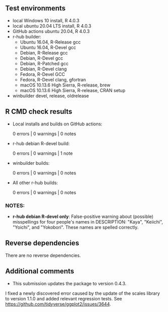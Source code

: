 ## Test environments

* local Windows 10 install, R 4.0.3
* local ubuntu 20.04 LTS install, R 4.0.3
* GitHub actions ubuntu 20.04, R 4.0.3
* r-hub builder:
    * Ubuntu 16.04, R-Release gcc
    * Ubuntu 16.04, R-Devel gcc
    * Debian, R-Release gcc
    * Debian, R-Devel gcc
    * Debian, R-Patched gcc
    * Debian, R-Devel clang
    * Fedora, R-Devel GCC
    * Fedora, R-Devel clang, gfortran
    * macOS 10.13.6 High Sierra, R-release, brew
    * macOS 10.13.6 High Sierra, R-release, CRAN setup
* winbuilder devel, release, oldrelease

## R CMD check results

* Local installs and builds on GitHub actions:

    0 errors | 0 warnings | 0 notes

* r-hub debian R-devel build:

    0 errors | 0 warnings | 1 note

* winbuilder builds:

    0 errors | 0 warnings | 0 notes

* All other r-hub builds:

    0 errors | 0 warnings | 0 notes
  
### NOTES: 

* **r-hub debian R-devel only**: False-positive warning about (possible) 
  misspellings for four people's names in DESCRIPTION: "Kaya", "Keiichi", 
  "Yoichi", and "Yokobori". These names are spelled correctly.


## Reverse dependencies

There are no reverse dependencies.

## Additional comments

* This submission updates the package to version 0.4.3.

I fixed a newly discovered error caused by the update of the scales library
to version 1.1.0 and added relevant regression tests. 
See <https://github.com/tidyverse/ggplot2/issues/3644>.
